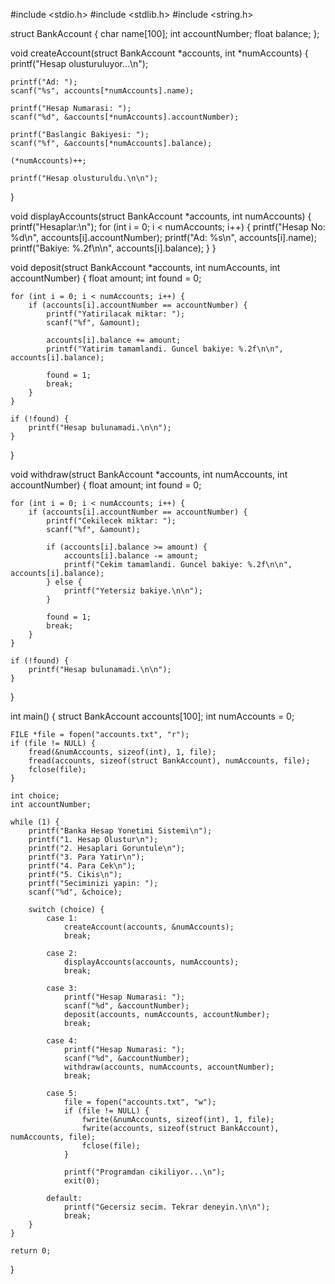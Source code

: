 #include <stdio.h>
#include <stdlib.h>
#include <string.h>

struct BankAccount {
    char name[100];
    int accountNumber;
    float balance;
};

void createAccount(struct BankAccount *accounts, int *numAccounts) {
    printf("Hesap olusturuluyor...\n");
    
    printf("Ad: ");
    scanf("%s", accounts[*numAccounts].name);
    
    printf("Hesap Numarasi: ");
    scanf("%d", &accounts[*numAccounts].accountNumber);
    
    printf("Baslangic Bakiyesi: ");
    scanf("%f", &accounts[*numAccounts].balance);
    
    (*numAccounts)++;
    
    printf("Hesap olusturuldu.\n\n");
}

void displayAccounts(struct BankAccount *accounts, int numAccounts) {
    printf("Hesaplar:\n");
    for (int i = 0; i < numAccounts; i++) {
        printf("Hesap No: %d\n", accounts[i].accountNumber);
        printf("Ad: %s\n", accounts[i].name);
        printf("Bakiye: %.2f\n\n", accounts[i].balance);
    }
}

void deposit(struct BankAccount *accounts, int numAccounts, int accountNumber) {
    float amount;
    int found = 0;
    
    for (int i = 0; i < numAccounts; i++) {
        if (accounts[i].accountNumber == accountNumber) {
            printf("Yatirilacak miktar: ");
            scanf("%f", &amount);
            
            accounts[i].balance += amount;
            printf("Yatirim tamamlandi. Guncel bakiye: %.2f\n\n", accounts[i].balance);
            
            found = 1;
            break;
        }
    }
    
    if (!found) {
        printf("Hesap bulunamadi.\n\n");
    }
}

void withdraw(struct BankAccount *accounts, int numAccounts, int accountNumber) {
    float amount;
    int found = 0;
    
    for (int i = 0; i < numAccounts; i++) {
        if (accounts[i].accountNumber == accountNumber) {
            printf("Cekilecek miktar: ");
            scanf("%f", &amount);
            
            if (accounts[i].balance >= amount) {
                accounts[i].balance -= amount;
                printf("Cekim tamamlandi. Guncel bakiye: %.2f\n\n", accounts[i].balance);
            } else {
                printf("Yetersiz bakiye.\n\n");
            }
            
            found = 1;
            break;
        }
    }
    
    if (!found) {
        printf("Hesap bulunamadi.\n\n");
    }
}

int main() {
    struct BankAccount accounts[100];
    int numAccounts = 0;
    
    FILE *file = fopen("accounts.txt", "r");
    if (file != NULL) {
        fread(&numAccounts, sizeof(int), 1, file);
        fread(accounts, sizeof(struct BankAccount), numAccounts, file);
        fclose(file);
    }
    
    int choice;
    int accountNumber;
    
    while (1) {
        printf("Banka Hesap Yonetimi Sistemi\n");
        printf("1. Hesap Olustur\n");
        printf("2. Hesaplari Goruntule\n");
        printf("3. Para Yatir\n");
        printf("4. Para Cek\n");
        printf("5. Cikis\n");
        printf("Seciminizi yapin: ");
        scanf("%d", &choice);
        
        switch (choice) {
            case 1:
                createAccount(accounts, &numAccounts);
                break;
                
            case 2:
                displayAccounts(accounts, numAccounts);
                break;
                
            case 3:
                printf("Hesap Numarasi: ");
                scanf("%d", &accountNumber);
                deposit(accounts, numAccounts, accountNumber);
                break;
                
            case 4:
                printf("Hesap Numarasi: ");
                scanf("%d", &accountNumber);
                withdraw(accounts, numAccounts, accountNumber);
                break;
                
            case 5:
                file = fopen("accounts.txt", "w");
                if (file != NULL) {
                    fwrite(&numAccounts, sizeof(int), 1, file);
                    fwrite(accounts, sizeof(struct BankAccount), numAccounts, file);
                    fclose(file);
                }
                
                printf("Programdan cikiliyor...\n");
                exit(0);
            
            default:
                printf("Gecersiz secim. Tekrar deneyin.\n\n");
                break;
        }
    }
    
    return 0;
}
